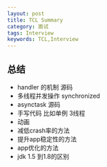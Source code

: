 ```yaml
---
layout: post
title: TCL Summary
category: 面试
tags: Interview
keywords: TCL,Interview
---
```


## 总结

- handler 的机制 源码
- 多线程并发操作  synchronized
- asynctask 源码
- 手写代码  比如单例   3线程
- 动画
- 减低crash率的方法
- 提升app稳定性的方法
- app优化的方法
- jdk 1.5 到1.8的区别


